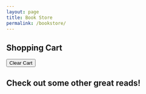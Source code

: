 ```yaml
---
layout: page
title: Book Store
permalink: /bookstore/
---
```


<style>
    .book-tile {
    margin: 10px;
    padding: 10px;
    border: 1px solid #ddd;
    display: inline-block;
    text-align: center;
    width: 200px; /* Set a fixed width */
    height: 300px; /* Set a fixed height */
}

.book-cover {
    width: 140px; /* Ensure all images have the same width */
    height: 150px; /* Ensure all images have the same height */
    object-fit: cover; /* This ensures images are resized properly without distortion */
    border-radius: 5px; /* Optional: makes images look nicer */
}
    .quantity-controls { margin-top: 5px; }
    .cart-container {
        max-width: 600px;
        margin: 20px auto;
        padding: 20px;
        background-color: #E8C4A4;
        border-radius: 8px;
        box-shadow: 0 4px 6px rgba(0, 0, 0, 0.1);
    }
    .cart-item {
        display: flex;
        justify-content: space-between;
        align-items: center;
        padding: 10px;
        background-color: #A57F5A;
        border: 1px solid #ddd;
        border-radius: 4px;
        margin-bottom: 10px;
    }
</style>

<h2>Shopping Cart</h2>
<div id="cartItems"></div>
<button id="clearCartButton">Clear Cart</button>
<h2>Check out some other great reads!</h2>
<div id="book-container"></div>

<script type="module">
    import { pythonURI, fetchOptions } from "{{site.baseurl}}/assets/js/api/config.js";

    document.addEventListener("DOMContentLoaded", function () {
        fetchBooks();
        fetchCartItems();
        document.getElementById("clearCartButton").addEventListener("click", clearCart);
    });

    function fetchBooks() {
        fetch(`${pythonURI}/api/wishlist/books`)
            .then(response => response.json())
            .then(books => {
                const bookContainer = document.getElementById("book-container");
                bookContainer.innerHTML = books.map(book => {
                    const price = (Math.random() * 10 + 5).toFixed(2);
                    return `
                        <div class="book-tile">
                            <img src="${book.cover_url}" alt="${book.title}" class="book-cover" />
                            <h3>${book.title}</h3>
                            <p>Price: $${price}</p>
                            <div class="quantity-controls">
                                <button onclick="updateQuantity('${book.title}', -1)">-</button>
                                <span id="quantity-${book.title}">0</span>
                                <button onclick="updateQuantity('${book.title}', 1)">+</button>
                            </div>
                            <button class="add-to-cart" data-title="${book.title}" data-price="${price}">Add to Cart</button>
                        </div>
                    `;
                }).join('');
                document.querySelectorAll(".add-to-cart").forEach(button => {
                    button.addEventListener("click", function() {
                        addToCart(this.dataset.title, this.dataset.price);
                    });
                });
            })
            .catch(error => console.error("Error fetching books:", error));
    }

    function fetchCartItems() {
        fetch(`${pythonURI}/api/cart`)
            .then(response => response.json())
            .then(data => {
                const cartItemsContainer = document.getElementById("cartItems");
                cartItemsContainer.innerHTML = "";
                if (data.items && data.items.length > 0) {
                    data.items.forEach(item => {
                        const cartItemDiv = document.createElement("div");
                        cartItemDiv.classList.add("cart-item");
                        cartItemDiv.innerHTML = `
                            <span>${item.title}</span>
                            <span>Price: $${item.price} | Quantity: ${item.quantity}</span>
                            <button class="delete-item" data-id="${item.id}">Remove</button>
                        `;
                        cartItemsContainer.appendChild(cartItemDiv);
                    });
                    document.querySelectorAll(".delete-item").forEach(button => {
                        button.addEventListener("click", function() {
                            deleteCartItem(this.dataset.id);
                        });
                    });
                } else {
                    cartItemsContainer.innerHTML = "<p>Your cart is empty.</p>";
                }
            })
            .catch(error => console.error("Error fetching cart items:", error));
    }

    window.updateQuantity = function(title, change) {
        const quantitySpan = document.getElementById(`quantity-${title}`);
        let currentQuantity = parseInt(quantitySpan.innerText);
        let newQuantity = Math.max(0, currentQuantity + change);
        quantitySpan.innerText = newQuantity;
    }

   window.addToCart = function(title, price) {
    price = parseFloat(price);
    const quantity = parseInt(document.getElementById(`quantity-${title}`).innerText);

    if (quantity > 0) {
        const data = {
            id: Date.now().toString(),  // Ensure a unique string ID
            title,
            price,
            quantity,
            _name: "Thomas Edison" // Set a default name
        };

        fetch(`${pythonURI}/api/cart`, {
            ...fetchOptions,
            method: "POST",
            headers: { "Content-Type": "application/json" },
            body: JSON.stringify(data)
        })
        .then(response => {
            if (!response.ok) {
                throw new Error(`HTTP error! Status: ${response.status}`);
            }
            return response.json();
        })
        .then(data => {
            alert(data.message || "Book added to cart!");
            fetchCartItems();
        })
        .catch(error => {
            console.error("Error adding book to cart:", error);
            alert("Failed to add book to cart. Please try again.");
        });
    } else {
        alert("Please select a quantity greater than zero before adding to the cart.");
    }
};


    window.deleteCartItem = function(itemId) {
        fetch(`${pythonURI}/api/cart/${itemId}`, {
            ...fetchOptions,
            method: "DELETE",
        })
        .then(response => response.json())
        .then(data => {
            alert(data.message || "Item removed from cart.");
            fetchCartItems();
        })
        .catch(error => console.error("Error deleting cart item:", error));
    }

    window.clearCart = function() {
        fetch(`${pythonURI}/api/cart`, {
            ...fetchOptions,
            method: "DELETE",
        })
        .then(response => response.json())
        .then(data => {
            alert(data.message || "Cart cleared.");
            fetchCartItems();
        })
        .catch(error => console.error("Error clearing cart:", error));
    }
</script>
